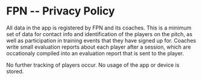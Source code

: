 # FPN -- Privacy Policy

All data in the app is registered by FPN and its coaches. This is a minimum set of data for contact info and identification of the players on the pitch, as well as participation in training events that they have signed up for. Coaches write small evaluation reports about each player after a session, which are occationaly compiled into an evaluation report that is sent to the player.

No further tracking of players occur. No usage of the app or device is stored.
